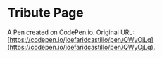 # Tribute Page

A Pen created on CodePen.io. Original URL: [https://codepen.io/joefaridcastillo/pen/QWyOjLq](https://codepen.io/joefaridcastillo/pen/QWyOjLq).


